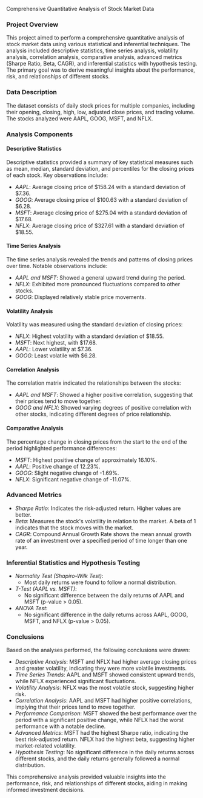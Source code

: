 Comprehensive Quantitative Analysis of Stock Market Data

### Project Overview
This project aimed to perform a comprehensive quantitative analysis of stock market data using various statistical and inferential techniques. The analysis included descriptive statistics, time series analysis, volatility analysis, correlation analysis, comparative analysis, advanced metrics (Sharpe Ratio, Beta, CAGR), and inferential statistics with hypothesis testing. The primary goal was to derive meaningful insights about the performance, risk, and relationships of different stocks.

### Data Description
The dataset consists of daily stock prices for multiple companies, including their opening, closing, high, low, adjusted close prices, and trading volume. The stocks analyzed were AAPL, GOOG, MSFT, and NFLX.

### Analysis Components

#### Descriptive Statistics
Descriptive statistics provided a summary of key statistical measures such as mean, median, standard deviation, and percentiles for the closing prices of each stock. Key observations include:
- *AAPL*: Average closing price of $158.24 with a standard deviation of $7.36.
- *GOOG*: Average closing price of $100.63 with a standard deviation of $6.28.
- *MSFT*: Average closing price of $275.04 with a standard deviation of $17.68.
- *NFLX*: Average closing price of $327.61 with a standard deviation of $18.55.

#### Time Series Analysis
The time series analysis revealed the trends and patterns of closing prices over time. Notable observations include:
- *AAPL and MSFT*: Showed a general upward trend during the period.
- *NFLX*: Exhibited more pronounced fluctuations compared to other stocks.
- *GOOG*: Displayed relatively stable price movements.

#### Volatility Analysis
Volatility was measured using the standard deviation of closing prices:
- *NFLX*: Highest volatility with a standard deviation of $18.55.
- *MSFT*: Next highest, with $17.68.
- *AAPL*: Lower volatility at $7.36.
- *GOOG*: Least volatile with $6.28.

#### Correlation Analysis
The correlation matrix indicated the relationships between the stocks:
- *AAPL and MSFT*: Showed a higher positive correlation, suggesting that their prices tend to move together.
- *GOOG and NFLX*: Showed varying degrees of positive correlation with other stocks, indicating different degrees of price relationship.

#### Comparative Analysis
The percentage change in closing prices from the start to the end of the period highlighted performance differences:
- *MSFT*: Highest positive change of approximately 16.10%.
- *AAPL*: Positive change of 12.23%.
- *GOOG*: Slight negative change of -1.69%.
- *NFLX*: Significant negative change of -11.07%.

### Advanced Metrics
- *Sharpe Ratio*: Indicates the risk-adjusted return. Higher values are better.
- *Beta*: Measures the stock's volatility in relation to the market. A beta of 1 indicates that the stock moves with the market.
- *CAGR*: Compound Annual Growth Rate shows the mean annual growth rate of an investment over a specified period of time longer than one year.

### Inferential Statistics and Hypothesis Testing
- *Normality Test (Shapiro-Wilk Test)*:
  - Most daily returns were found to follow a normal distribution.
- *T-Test (AAPL vs. MSFT)*:
  - No significant difference between the daily returns of AAPL and MSFT (p-value > 0.05).
- *ANOVA Test*:
  - No significant difference in the daily returns across AAPL, GOOG, MSFT, and NFLX (p-value > 0.05).

### Conclusions
Based on the analyses performed, the following conclusions were drawn:
- *Descriptive Analysis*: MSFT and NFLX had higher average closing prices and greater volatility, indicating they were more volatile investments.
- *Time Series Trends*: AAPL and MSFT showed consistent upward trends, while NFLX experienced significant fluctuations.
- *Volatility Analysis*: NFLX was the most volatile stock, suggesting higher risk.
- *Correlation Analysis*: AAPL and MSFT had higher positive correlations, implying that their prices tend to move together.
- *Performance Comparison*: MSFT showed the best performance over the period with a significant positive change, while NFLX had the worst performance with a notable decline.
- *Advanced Metrics*: MSFT had the highest Sharpe ratio, indicating the best risk-adjusted return. NFLX had the highest beta, suggesting higher market-related volatility.
- *Hypothesis Testing*: No significant difference in the daily returns across different stocks, and the daily returns generally followed a normal distribution.

This comprehensive analysis provided valuable insights into the performance, risk, and relationships of different stocks, aiding in making informed investment decisions.
